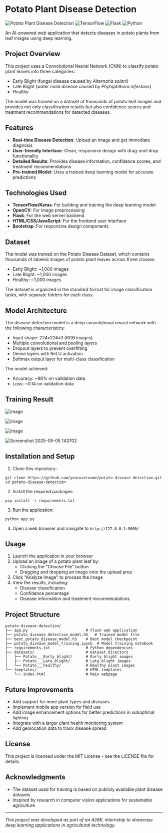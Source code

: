 # Potato Plant Disease Detection

![Potato Plant Disease Detection](https://img.shields.io/badge/AI%20Project-Plant%20Disease%20Detection-brightgreen)
![TensorFlow](https://img.shields.io/badge/TensorFlow-2.x-orange)
![Flask](https://img.shields.io/badge/Flask-Web%20App-blue)
![Python](https://img.shields.io/badge/Python-3.8+-yellow)

An AI-powered web application that detects diseases in potato plants from leaf images using deep learning.

## Project Overview

This project uses a Convolutional Neural Network (CNN) to classify potato plant leaves into three categories:
- Early Blight (fungal disease caused by *Alternaria solani*)
- Late Blight (water mold disease caused by *Phytophthora infestans*)
- Healthy

The model was trained on a dataset of thousands of potato leaf images and provides not only classification results but also confidence scores and treatment recommendations for detected diseases.

## Features

- **Real-time Disease Detection**: Upload an image and get immediate diagnosis
- **User-friendly Interface**: Clean, responsive design with drag-and-drop functionality
- **Detailed Results**: Provides disease information, confidence scores, and treatment recommendations
- **Pre-trained Model**: Uses a trained deep learning model for accurate predictions

## Technologies Used

- **TensorFlow/Keras**: For building and training the deep learning model
- **OpenCV**: For image preprocessing
- **Flask**: For the web server backend
- **HTML/CSS/JavaScript**: For the frontend user interface
- **Bootstrap**: For responsive design components

## Dataset

The model was trained on the Potato Disease Dataset, which contains thousands of labeled images of potato plant leaves across three classes:
- Early Blight: ~1,000 images
- Late Blight: ~1,000 images  
- Healthy: ~1,000 images

The dataset is organized in the standard format for image classification tasks, with separate folders for each class.

## Model Architecture

The disease detection model is a deep convolutional neural network with the following characteristics:
- Input shape: 224x224x3 (RGB images)
- Multiple convolutional and pooling layers
- Dropout layers to prevent overfitting
- Dense layers with ReLU activation
- Softmax output layer for multi-class classification

The model achieved:
- Accuracy: ~96% on validation data
- Loss: ~0.14 on validation data

## Training Result
![image](https://github.com/user-attachments/assets/bd7e9846-b933-4c65-9f02-0da1168fe85e)

![image](https://github.com/user-attachments/assets/3b72ca55-d259-4e6d-92db-8c89d6823524)

![image](https://github.com/user-attachments/assets/5c07fd33-96a7-4d1e-bb70-f980bb9b211e)

![Screenshot 2025-05-05 143702](https://github.com/user-attachments/assets/03313814-b4a0-42f4-a2a0-338665d54f9b)

## Installation and Setup

1. Clone this repository:
```
git clone https://github.com/yourusername/potato-disease-detection.git
cd potato-disease-detection
```

2. Install the required packages:
```
pip install -r requirements.txt
```

3. Run the application:
```
python app.py
```

4. Open a web browser and navigate to `http://127.0.0.1:5000/`

## Usage

1. Launch the application in your browser
2. Upload an image of a potato plant leaf by:
   - Clicking the "Choose File" button
   - Dragging and dropping an image onto the upload area
3. Click "Analyze Image" to process the image
4. View the results, including:
   - Disease classification
   - Confidence percentage
   - Disease information and treatment recommendations

## Project Structure

```
potato-disease-detection/
├── app.py                          # Flask web application
├── potato_disease_detection_model.h5   # Trained model file
├── best_potato_disease_model.h5    # Best model checkpoint
├── potato_disease_model_training.ipynb  # Model training notebook
├── requirements.txt                # Python dependencies
├── datasets/                       # Dataset directory
│   ├── Potato___Early_blight/      # Early blight images
│   ├── Potato___Late_blight/       # Late blight images
│   └── Potato___healthy/           # Healthy plant images
└── templates/                      # HTML templates
    └── index.html                  # Main webpage
```

## Future Improvements

- Add support for more plant types and diseases
- Implement mobile app version for field use
- Add image enhancement options for better predictions in suboptimal lighting
- Integrate with a larger plant health monitoring system
- Add geolocation data to track disease spread

## License

This project is licensed under the MIT License - see the LICENSE file for details.

## Acknowledgments

- The dataset used for training is based on publicly available plant disease datasets
- Inspired by research in computer vision applications for sustainable agriculture

---

*This project was developed as part of an AI/ML internship to showcase deep learning applications in agricultural technology.*
